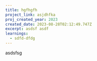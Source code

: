 ```yaml
---
title: hgfhgfh
project_link: asjdhfka
proj_created_year: 2023
created_date: 2023-08-28T02:12:49.747Z
excerpt: asdsf asdf
learnings:
  - sdfd-dfdg
---
```

asdsfsg